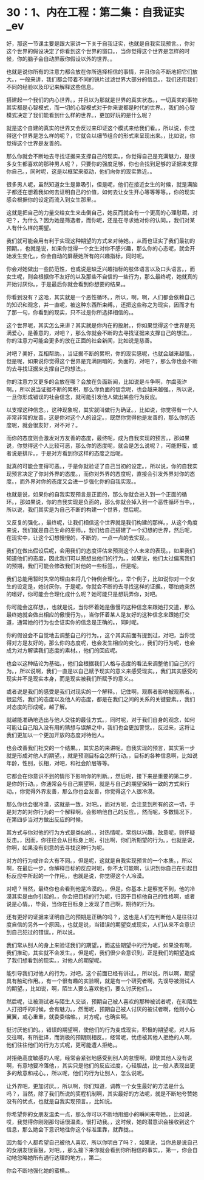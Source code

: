 # 30：1、内在工程：第二集：自我证实_ev

好，那这一节课主要是跟大家讲一下关于自我证实，也就是自我实现预言。，你对这个世界的假设决定了你看到这个世界的窗口。，当你觉得这个世界是怎样的时候，你的脑子会自动屏蔽你假设以外的世界。。

也就是说你所有的注意力都会放在你所选择相信的事情，并且你会不断地把它们放大。，一般来讲，我们都会带着不同的镜片过滤世界大部分的信息。，我们还用我们不同的经验以及印记来解释这些信息。

搭建起一个我们的内心世界。，并且以为那就是世界的真实状态。，一切真实的事物其实都是心智模式，而一切的心智模式对于你来说都是时代的世界。，我们的心智模式决定了我们能看到什么样的世界。，更加好玩的是什么呢？

就是这个自建的真实的世界又会反过来印证这个模式来给我们看。，所以说，你觉得这个世界是怎么样的呢？，它就会以细节组合的形式来呈现出来。，比如说，你觉得这个世界是友善的。

那么你就会不断地去寻找证据来支撑自己的现实。，你觉得自己是充满魅力，是很多女生都喜欢的那种男人呢？，只要你的强度足够，你也会找到足够的证据来支撑你自己。，同时呢，这是以框架来驱动，他们向你的现实靠近。。

很多男人呢，虽然知道女生是靠吸引，但是呢，他们在接近女生的时候，就是满脑子都还在想着我如何去证明自己的价值，如何去让女生开心等等等等。，你的现实感会根据你的设定而流入到女生那里。。

这就是把自己的力量交给女生来击倒自己，她反而就会有一个更高的心理慰藉，对吧？，为什么？因为她是筛选者，而你呢，还是在寻求她对你的认同。，我们对某人有什么样的期望。

我们就可能会用有利于实现这种期望的方式来对待她。，从而也证实了我们最初的预期。，也就是说，如果你觉得一个女生对你不感兴趣，那么你的心态呢，就会开始发生变化。，你会自动的屏蔽她所有的兴趣指标，同时呢。

你会对她做出一些防范性，也或说是缺乏兴趣指标的肢体语言以及口头语言。，而女生呢，则会根据你不友好的以及那些不自信的一些行为，那么最终呢，她就真的开始讨厌你。，于是最后你就会看到你想要的结果。。

你看到没有？这哈，其实就是一个恶性循环。，所以，啊，啊，人们都会依赖自己的知识和观念，并一直呢，被这种东西所束缚。，还把这些称之为现实，因而才有了那一句，你看到的现实，只不过是你所选择相信的。。

这个世界呢，其实怎么来讲？其实就是你内在的投射。，你如果觉得这个世界是充满爱心，是善意的，对吧？，那么你就会不断的去寻找证据来支撑自己的想法。，你的注意力可能会更多的放在正面的社会新闻，比如说是慈善。

对吧？美好，互相帮助。，当证据不断的累积，你的现实感呢，也就会越来越强。，但是呢，如果说你觉得这个世界是充满阴暗的，负面的，对吧？，那么你也会不断的去寻找证据来支撑自己的想法。。

你的注意力又更多的会放在哪？会放在负面新闻，比如说是斗争啊，尔虞我诈啊。，所以说当证据不断的累积，那么你负面的信念呢，也会越来越强。，所以说，一旦你形成错误的社会信念，就可能引发他人做出某些行为反应。

以支撑这种信念。，这种现象呢，其实就叫做行为确证。，比如说，你觉得有一个人非常非常的友善，这是你对这个人的设定。，既然你觉得他是友善的，那么你的态度呢，就会很友好，对不对？。

而你的态度则会激发对方友善的态度，最终呢，成为自我实现的预言。，那如果说，你觉得这个人比较可恶，那么你的态度呢，就会是怎么说呢？，可能野蛮，或者说是排斥。，于是对方看到你这样的态度之后呢。

就真的可能会变得可恶。，于是你就验证了自己当初的设定。，所以说，你的自我实现预言决定了你对外界的态度。，而你对外界的态度呢，直接会引发外界对你的态度。，而外界对你的态度又会进一步强化你的自我实现。。

也就是说，如果你的自我实现预言是正面的，那么你就会进入到一个正面的循环。，那如果说，你的自我实现是负面的，那么你就会掉入到一个恶性循环当中。，所以说，我们其实是为自己不断的构建一个世界，然后呢。

又反复的强化。，最终呢，让我们相信这个世界就是我们构建的那样。，从这个角度来说，我们就是自己生命的巫师。，我们给自己搭建了一个幻想的世界，然后呢，在现实中，让这个幻想慢慢的，不断的，一点一点的去实现。。

我们在做出假设后呢，会用我们的态度评估来预测这个人未来的表现。，如果我们知道他们的态度，因此我们可以预想出他们的行为。，如果说，他们太过偏离我们的预期，我们可能会修改我们对他的一些标签。，但是呢。

我们总能用暂时失常的理由来将几个特例合理化。，举个例子，比如说你对一个女生的设定是，她讨厌你，于是呢，你就会不断的去寻找这样的证据。，哪怕她突然的嗜好，你可能会合理化成什么呢？她可能只是想玩弄你，对吧。

你可能会这样想。，也就是说，当你怀着她是傲慢的这种信念来跟她打交道，那么最终她就会做出相应的傲慢行为。，当你怀着某人是友好的这种信念来跟她打交道，通常她的行为也会证实你的信念是正确的。，同时呢。

你的假设会不自觉地去调整自己的行为。，这个其实前面有提到过，对吧，当你觉得对方是友好的，那么你的态度呢，也会发生相应的变化。，我们的行为呢，也会成为对方解读我们态度的素材。，他们的回应呢。

也会以这种结论为基础。，他们会根据我们人格与态度的看法来调整他们自己的行为。，所以说啊，我们一直是以自己赋予现实的意义来感受现实。，我们其实感受的现实并不是现实本身，而是现实被我们所赋予的意义。。

或者说是我们的感受是我们对现实的一个解释。，记住啊，观察者影响被观察者。，很显然，我们的态度以及他人的态度，都是在我们之间的关系的关键要素。，我们对态度的形成呢，越了解。

就越能准确地选出与他人交往的最佳方式。，同时呢，对于我们自身的观念，如何可能让自己陷入没有用的猜想与误解之中，我们也会更加警觉。，反过来，这将让我们更加以一个更加开放的态度对待他人。

也会改善我们社交的一个结果。，其实总的来讲呢，自我实现的预言，其实第一步就是形成对他人的期望。，就是预测目标会怎样行动。，目标的各种信息啊，比如说年龄，性别，长相，对吧，和社会阶层等等。

它都会在你意识不到的情形下影响你的判断。，然后呢，接下来是重要的第二步，是你的行动。，你通常会与自己期望啊，就是与自己的期望保持一致的方式来行动。，你觉得外界友善，那么你也会友善，你觉得这个人很冷漠。

那么你也会很冷漠，这就是一致，对吧。，而对方呢，会注意到所有的这一切，于是对方的对你行为的一个解释啊，会影响他自己的反应。，然而呢，多数情况下，在第四步当对方做出反应的时候。

其方式与你对他的行为方式是类似的。，对热情呢，常抱以兴趣，敌意呢，则怀疑反击。，因而，你往往会从目标身上呢，引出啊，你们所期望的行为。，也就是说，你啊，如果没有刻意的去寻找这种行为呢。

对方的行为或许会大有不同。，但是呢，这就是自我实现预言的一个本质。，所以啊，在最后一步，你解释目标的反应时呢，你不太可能啊，认识到你自己在引起目标反应中所起的一个作用。，也就是说，你觉得这个人冷漠。

对吧？当然，最终你也会看到他是冷漠的。，但是，你基本上是察觉不到，他的冷漠其实是由你引起的。，你会把目标的行为呢，归因于目标他自己的性格啊，或者说是心情。，毕竟，当你在目标身上发现了自己啊，期待的行为。

还有更好的证据来证明自己的预期是正确的吗？，这也是人们在判断他人是往往过度自信的另外一个原因。，也就是说，当错误的期望变成现实，人们从来不会意识到自己犯过的错误。，所以说。

我们常从别人的身上来验证我们的期望。，而这些期望中的行为呢，如果没有啊，我们推动，其实就不会发生。，但是呢，我们很少会意识到，正是我们的期望造成了我们想看到的现实。，对他人的期望呢。

能引导我们对他人的行为，对吧，这个前面已经有讲过。，所以说，所以啊，期望具有触动作用。，有一个很有趣的实验啊，就是有一个研究者啊，先误导被测试人的期望。，比如说，啊，陌生人要么喜欢他们，要么讨厌他们。。

然后呢，让被测试者与陌生人交谈，预期自己被人喜欢的那种被试者呢，在和陌生人打招呼的时候，会有魅力。，然而呢，预期自己被人讨厌的被试者啊，他则小心翼翼，戒心重重，就委委缩缩。，对方呢，也确实啊。

挺讨厌他们的。，错误的期望啊，使他们的行为变成现实，积极的期望呢，对人际交往啊，有所批译，而消极的预期则相反。，经常呢，忧虑被其他人拒绝的人啊，他们往往他们的行为方式呢，更可能遭人拒绝。。

对拒绝高度敏感的人呢，经常会紧张地感受到别人的怠慢啊，即使其他人没有说啊，有意地要冷落他，，其实只是他们的反应过度，心轻胆战，比一般人表现出更多的敌意和戒心。，所以呢，他们的行为让别人，怎么说呢。

让外界吧，更加讨厌。，所以啊，你们知道，调教一个女生最好的方法是什么吗？，当然，除了我们所说的奖程机制啊，其实最好的方法呢，就是不断地夸赞她没有的优点，也就是自我实现预言。，比如说。

你希望你的女朋友温柔一点，那么你可以不断地用细小的瞬间来夸她。，比如说，哎，我觉得你刚刚那句话很温柔，很打动我。，这时候，她的潜意识会接收到这个信息，那么她会下意识地往你这个标准里靠，就靠拢。。

因为每个人都希望自己被他人喜欢，所以你明白了吗？，如果说，当你总是说自己的女朋友很盲狠，对吧，，那么接下来你就会看到你所相信的事实。，第一，你会自动地忽略她所有通行达理的地方。，第二。

你会不断地强化她的蛮横。。